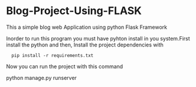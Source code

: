 # Blog-Project-Using-FLASK

This a simple blog web Application using python Flask Framework

Inorder to run this program you must have pyhton install in you system.First install the python and then,
Install the project dependencies with

      pip install -r requirements.txt
    
Now you can run the project with this command

python manage.py runserver
